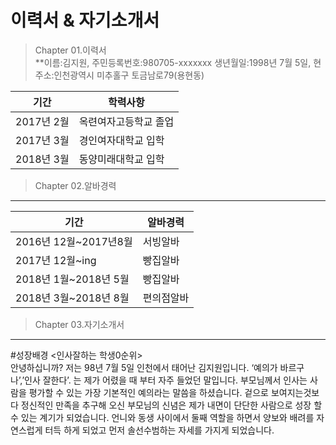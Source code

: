# 이력서 & 자기소개서

> Chapter 01.이력서<br>
**이름:김지원, 주민등록번호:980705-xxxxxxx 생년월일:1998년 7월 5일, 현주소:인천광역시 미추홀구 토금남로79(용현동)

|기간|학력사항|
|---|---|
|2017년 2월|옥련여자고등학교 졸업|
|2017년 3월|경인여자대학교 입학|
|2018년 3월|동양미래대학교 입학|

> Chapter 02.알바경력

***
|기간|알바경력|
|---|---|
|2016년 12월~2017년8월|서빙알바|
|2017년 12월~ing|빵집알바|
|2018년 1월~2018년 5월|빵집알바|
|2018년 3월~2018년 8월|편의점알바|

> Chapter 03.자기소개서<br>
***
#성장배경
<인사잘하는 학생0순위><br>
안녕하십니까? 저는 98년 7월 5일 인천에서 태어난 김지원입니다. ‘예의가 바르구나’,’인사 잘한다’. 는 제가 어렸을 때 부터 자주 들었던 말입니다. 부모님께서 인사는 사람을 평가할 수 있는 가장 기본적인 예의라는 말씀을 하셨습니다. 겉으로 보여지는것보다 정신적인 만족을 추구해 오신 부모님의 신념은 제가 내면이 단단한 사람으로 성장 할 수 있는 계기가 되었습니다. 언니와 동생 사이에서 둘째 역할을 하면서 양보와 배려를 자연스럽게 터득 하게 되었고 먼저 솔선수범하는 자세를 가지게 되었습니다.  

